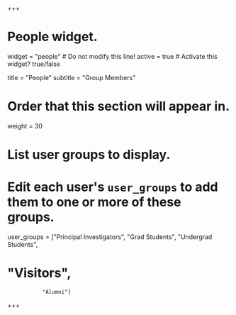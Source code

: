 +++
# People widget.
widget = "people"  # Do not modify this line!
active = true  # Activate this widget? true/false

title = "People"
subtitle = "Group Members"

# Order that this section will appear in.
weight = 30

# List user groups to display.
#   Edit each user's `user_groups` to add them to one or more of these groups.
user_groups = ["Principal Investigators",
               "Grad Students",
               "Undergrad Students",
#               "Visitors",
               "Alumni"]
+++

